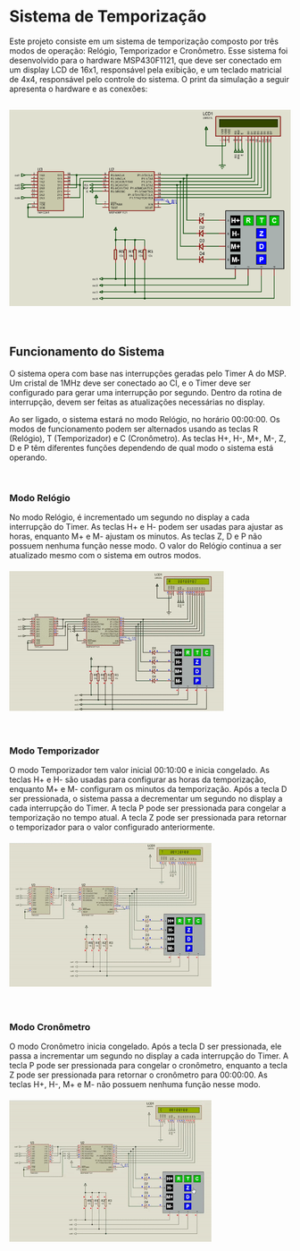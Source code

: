 # Sistema de Temporização

<p>Este projeto consiste em um sistema de temporização composto por três modos de operação: Relógio, Temporizador e Cronômetro. Esse sistema foi desenvolvido para o hardware MSP430F1121, que deve ser conectado em um display LCD de 16x1, responsável pela exibição, e um teclado matricial de 4x4, responsável pelo controle do sistema. O print da simulação a seguir apresenta o hardware e as conexões:</p>
<h2>
    <img alt="Esquematico" title="Esquematico" src="./imagens/esquematico.png">
</h2>
<br>
<h2>Funcionamento do Sistema</h2>
<p>O sistema opera com base nas interrupções geradas pelo Timer A do MSP. Um cristal de 1MHz deve ser conectado ao CI, e o Timer deve ser configurado para gerar uma interrupção por segundo. Dentro da rotina de interrupção, devem ser feitas as atualizações necessárias no display.</p>
<p>Ao ser ligado, o sistema estará no modo Relógio, no horário 00:00:00. Os modos de funcionamento podem ser alternados usando as teclas R (Relógio), T (Temporizador) e C (Cronômetro). As teclas H+, H-, M+, M-, Z, D e P têm diferentes funções dependendo de qual modo o sistema está operando.</p>
<br>

<h3>Modo Relógio</h3>
<p>No modo Relógio, é incrementado um segundo no display a cada interrupção do Timer. As teclas H+ e H- podem ser usadas para ajustar as horas, enquanto M+ e M- ajustam os minutos. As teclas Z, D e P não possuem nenhuma função nesse modo. O valor do Relógio continua a ser atualizado mesmo com o sistema em outros modos.</p>
<h4>
    <img alt="Relógio" title="Relógio" src="./imagens/relogio.gif">
</h4>
<br>

<h3>Modo Temporizador</h3>
<p>O modo Temporizador tem valor inicial 00:10:00 e inicia congelado. As teclas H+ e H- são usadas para configurar as horas da temporização, enquanto M+ e M- configuram os minutos da temporização. Após a tecla D ser pressionada, o sistema passa a decrementar um segundo no display a cada interrupção do Timer. A tecla P pode ser pressionada para congelar a temporização no tempo atual. A tecla Z pode ser pressionada para retornar o temporizador para o valor configurado anteriormente.</p>
<h4>
    <img alt="Temporizador" title="Temporizador" src="./imagens/temporizador.gif">
</h4>
<br>

<h3>Modo Cronômetro</h3>
<p>O modo Cronômetro inicia congelado. Após a tecla D ser pressionada, ele passa a incrementar um segundo no display a cada interrupção do Timer. A tecla P pode ser pressionada para congelar o cronômetro, enquanto a tecla Z pode ser pressionada para retornar o cronômetro para 00:00:00. As teclas H+, H-, M+ e M- não possuem nenhuma função nesse modo.</p>
<h4>
    <img alt="Cronômetro" title="Cronômetro" src="./imagens/cronometro.gif">
</h4>
